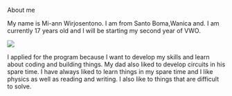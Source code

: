 About me

My name is Mi-ann Wirjosentono. I am from Santo Boma,Wanica and. I am currently 17 years old and I will be starting my second year of VWO. 

![](https://lh3.googleusercontent.com/14wW_SqyaCUaADmsGpZqXx2jjCxQzxiY1h6AIQZOOoIL9Q3RNLFuTkB5APpIO44CUGsLFa1sNfMzsdoB1d81ZBTSq11XIyR5Jj8HkZiR6PnVirG2OJOnZiEj1Bh5gfOqfRwC6HoBDLYPNXmwrdrYeNA)

I applied for the program because I want to develop my skills and learn about coding and building things. My dad also liked to develop circuits in his spare time. I have always liked to learn things in my spare time and I like physics as well as reading and writing. I also like to things that are difficult to solve.